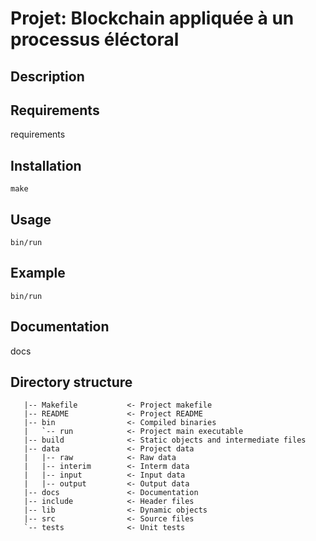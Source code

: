 # Projet: Blockchain appliquée à un processus éléctoral

## Description

## Requirements

requirements

## Installation

`make`

## Usage

`bin/run`

## Example

`bin/run`

## Documentation

docs

## Directory structure

```
   |-- Makefile           <- Project makefile
   |-- README             <- Project README
   |-- bin                <- Compiled binaries
   |   `-- run            <- Project main executable
   |-- build              <- Static objects and intermediate files
   |-- data               <- Project data
   |   |-- raw            <- Raw data
   |   |-- interim        <- Interm data
   |   |-- input          <- Input data
   |   |-- output         <- Output data
   |-- docs               <- Documentation
   |-- include            <- Header files
   |-- lib                <- Dynamic objects
   |-- src                <- Source files
   `-- tests              <- Unit tests
```
